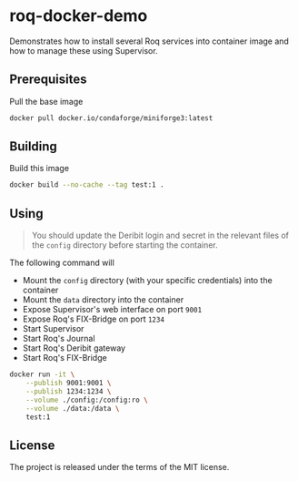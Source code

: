 # roq-docker-demo

Demonstrates how to install several Roq services into container image and how to manage these using Supervisor.


## Prerequisites

Pull the base image

```bash
docker pull docker.io/condaforge/miniforge3:latest
```


## Building

Build this image

```bash
docker build --no-cache --tag test:1 .
```


## Using

> You should update the Deribit login and secret in the relevant files of the `config` directory before starting the container.

The following command will

* Mount the `config` directory (with your specific credentials) into the container
* Mount the `data` directory into the container
* Expose Supervisor's web interface on port `9001`
* Expose Roq's FIX-Bridge on port `1234`
* Start Supervisor
* Start Roq's Journal
* Start Roq's Deribit gateway
* Start Roq's FIX-Bridge

```bash
docker run -it \
    --publish 9001:9001 \
    --publish 1234:1234 \
    --volume ./config:/config:ro \
    --volume ./data:/data \
    test:1
```


## License

The project is released under the terms of the MIT license.
